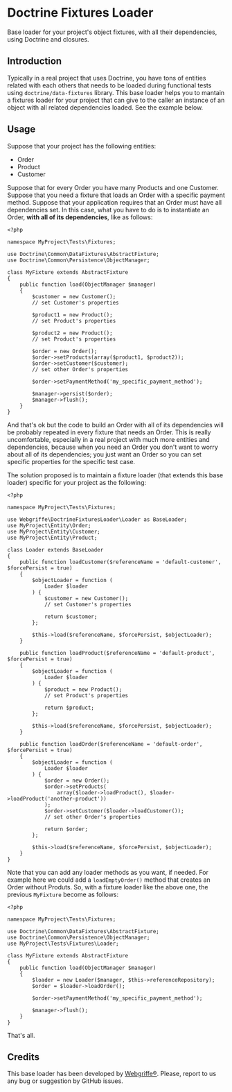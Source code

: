 Doctrine Fixtures Loader
========================

Base loader for your project's object fixtures, with all their dependencies, using Doctrine and closures.

Introduction
------------

Typically in a real project that uses Doctrine, you have tons of entities related with each others that needs to be loaded during functional tests using `doctrine/data-fixtures` library. This base loader helps you to mantain a fixtures loader for your project that can give to the caller an instance of an object with all related dependencies loaded. See the example below.

Usage
-----

Suppose that your project has the following entities:

* Order
* Product
* Customer

Suppose that for every Order you have many Products and one Customer. Suppose that you need a fixture that loads an Order with a specific payment method. Suppose that your application requires that an Order must have all dependencies set. In this case, what you have to do is to instantiate an Order, **with all of its dependencies**, like as follows:

	<?php
	
	namespace MyProject\Tests\Fixtures;
	
	use Doctrine\Common\DataFixtures\AbstractFixture;
	use Doctrine\Common\Persistence\ObjectManager;
	
	class MyFixture extends AbstractFixture
	{
		public function load(ObjectManager $manager)
		{
			$customer = new Customer();
			// set Customer's properties
			
			$product1 = new Product();
			// set Product's properties
			
			$product2 = new Product();
			// set Product's properties
			
			$order = new Order();
			$order->setProducts(array($product1, $product2));
			$order->setCustomer($customer);
			// set other Order's properties
			
			$order->setPaymentMethod('my_specific_payment_method');
			
			$manager->persist($order);
			$manager->flush();
		}
	}

And that's ok but the code to build an Order with all of its dependencies will be probably repeated in every fixture that needs an Order. This is really uncomfortable, especially in a real project with much more entities and dependencies, because when you need an Order you don't want to worry about all of its dependencies; you just want an Order so you can set specific properties for the specific test case.

The solution proposed is to maintain a fixture loader (that extends this base loader) specific for your project as the following:

	<?php
	
	namespace MyProject\Tests\Fixtures;
	
	use Webgriffe\DoctrineFixturesLoader\Loader as BaseLoader;
	use MyProject\Entity\Order;
	use MyProject\Entity\Customer;
	use MyProject\Entity\Product;
	
	class Loader extends BaseLoader
	{
		public function loadCustomer($referenceName = 'default-customer', $forcePersist = true)
		{
			$objectLoader = function (
				Loader $loader
			) {
				$customer = new Customer();
				// set Customer's properties
				
				return $customer;
			};
			
			$this->load($referenceName, $forcePersist, $objectLoader);
		}
		
		public function loadProduct($referenceName = 'default-product', $forcePersist = true)
		{
			$objectLoader = function (
				Loader $loader
			) {
				$product = new Product();
				// set Product's properties
				
				return $product;
			};
			
			$this->load($referenceName, $forcePersist, $objectLoader);
		}
		
		public function loadOrder($referenceName = 'default-order', $forcePersist = true)
		{
			$objectLoader = function (
				Loader $loader
			) {		
				$order = new Order();
				$order->setProducts(
					array($loader->loadProduct(), $loader->loadProduct('another-product'))
				);
				$order->setCustomer($loader->loadCustomer());
				// set other Order's properties
				
				return $order;
			};
			
			$this->load($referenceName, $forcePersist, $objectLoader);
		}				
	}

Note that you can add any loader methods as you want, if needed. For example here we could add a `loadEmptyOrder()` method that creates an Order without Produts. So, with a fixture loader like the above one, the previous `MyFixture` become as follows:

	<?php
	
	namespace MyProject\Tests\Fixtures;
	
	use Doctrine\Common\DataFixtures\AbstractFixture;
	use Doctrine\Common\Persistence\ObjectManager;
	use MyProject\Tests\Fixtures\Loader;
	
	class MyFixture extends AbstractFixture
	{
		public function load(ObjectManager $manager)
		{
			$loader = new Loader($manager, $this->referenceRepository);
			$order = $loader->loadOrder();
			
			$order->setPaymentMethod('my_specific_payment_method');

			$manager->flush();
		}
	}
	
That's all.


Credits
-------

This base loader has been developed by [Webgriffe®](http://www.webgriffe.com). Please, report to us any bug or suggestion by GitHub issues.
	